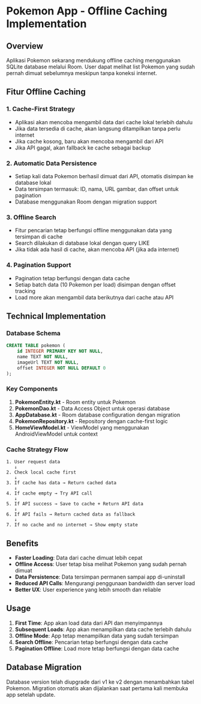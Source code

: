 # Pokemon App - Offline Caching Implementation

## Overview
Aplikasi Pokemon sekarang mendukung offline caching menggunakan SQLite database melalui Room. User dapat melihat list Pokemon yang sudah pernah dimuat sebelumnya meskipun tanpa koneksi internet.

## Fitur Offline Caching

### 1. Cache-First Strategy
- Aplikasi akan mencoba mengambil data dari cache lokal terlebih dahulu
- Jika data tersedia di cache, akan langsung ditampilkan tanpa perlu internet
- Jika cache kosong, baru akan mencoba mengambil dari API
- Jika API gagal, akan fallback ke cache sebagai backup

### 2. Automatic Data Persistence
- Setiap kali data Pokemon berhasil dimuat dari API, otomatis disimpan ke database lokal
- Data tersimpan termasuk: ID, nama, URL gambar, dan offset untuk pagination
- Database menggunakan Room dengan migration support

### 3. Offline Search
- Fitur pencarian tetap berfungsi offline menggunakan data yang tersimpan di cache
- Search dilakukan di database lokal dengan query LIKE
- Jika tidak ada hasil di cache, akan mencoba API (jika ada internet)

### 4. Pagination Support
- Pagination tetap berfungsi dengan data cache
- Setiap batch data (10 Pokemon per load) disimpan dengan offset tracking
- Load more akan mengambil data berikutnya dari cache atau API

## Technical Implementation

### Database Schema
```sql
CREATE TABLE pokemon (
    id INTEGER PRIMARY KEY NOT NULL,
    name TEXT NOT NULL,
    imageUrl TEXT NOT NULL,
    offset INTEGER NOT NULL DEFAULT 0
);
```

### Key Components

1. **PokemonEntity.kt** - Room entity untuk Pokemon
2. **PokemonDao.kt** - Data Access Object untuk operasi database
3. **AppDatabase.kt** - Room database configuration dengan migration
4. **PokemonRepository.kt** - Repository dengan cache-first logic
5. **HomeViewModel.kt** - ViewModel yang menggunakan AndroidViewModel untuk context

### Cache Strategy Flow

```
1. User request data
   ↓
2. Check local cache first
   ↓
3. If cache has data → Return cached data
   ↓
4. If cache empty → Try API call
   ↓
5. If API success → Save to cache + Return API data
   ↓
6. If API fails → Return cached data as fallback
   ↓
7. If no cache and no internet → Show empty state
```

## Benefits

- **Faster Loading**: Data dari cache dimuat lebih cepat
- **Offline Access**: User tetap bisa melihat Pokemon yang sudah pernah dimuat
- **Data Persistence**: Data tersimpan permanen sampai app di-uninstall
- **Reduced API Calls**: Mengurangi penggunaan bandwidth dan server load
- **Better UX**: User experience yang lebih smooth dan reliable

## Usage

1. **First Time**: App akan load data dari API dan menyimpannya
2. **Subsequent Loads**: App akan menampilkan data cache terlebih dahulu
3. **Offline Mode**: App tetap menampilkan data yang sudah tersimpan
4. **Search Offline**: Pencarian tetap berfungsi dengan data cache
5. **Pagination Offline**: Load more tetap berfungsi dengan data cache

## Database Migration

Database version telah diupgrade dari v1 ke v2 dengan menambahkan tabel Pokemon. Migration otomatis akan dijalankan saat pertama kali membuka app setelah update.